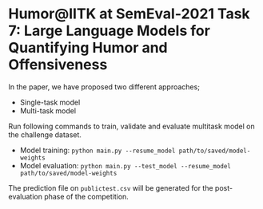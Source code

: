 # Humor@IITK at SemEval-2021 Task 7: Large Language Models for Quantifying Humor and Offensiveness

In the paper, we have proposed two different approaches;
- Single-task model
- Multi-task model

Run following commands to train, validate and evaluate multitask model on the challenge dataset. 
- Model training:
    ```python main.py --resume_model path/to/saved/model-weights```
- Model evaluation:
    ```python main.py --test_model --resume_model path/to/saved/model-weights```

The prediction file on `publictest.csv` will be generated for the post-evaluation phase of the competition.